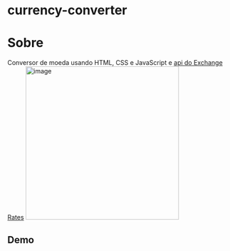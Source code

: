 # currency-converter
<h1>Sobre</h1>
Conversor de moeda usando HTML, CSS e JavaScript e <a href="https://exchangeratesapi.io/">api do Exchange Rates</a>
<img width="344" alt="image" src="https://github.com/vittorpeli/currency-converter/assets/58227840/2345ea4d-4da0-4865-b949-52a6a2a36d1e">

<h2>Demo</h2>

